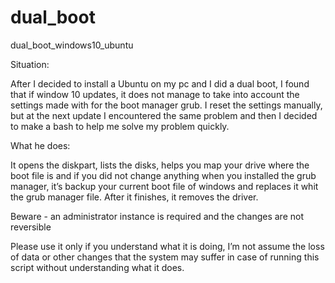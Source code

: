 # dual_boot
dual_boot_windows10_ubuntu

Situation: 

After I decided to install a Ubuntu on my pc and I did a dual boot, I found that if window 10 updates, it does not manage to take into account the settings made with for the boot manager grub.
I reset the settings manually, but at the next update I encountered the same problem and then I decided to make a bash to help me solve my problem quickly.

What he does:

It opens the diskpart, lists the disks, helps you map your drive where the boot file is and if you did not change anything when you installed the grub manager, it’s backup your current boot file of windows and replaces it whit the grub manager file. After it finishes, it removes the driver.

Beware - an administrator instance is required and the changes are not reversible

Please use it only if you understand what it is doing, I’m not assume the loss of data or other changes that the system may suffer in case of running this script without understanding what it does.
